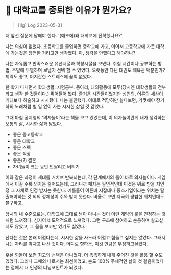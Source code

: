# 󰏢 대학교를 중퇴한 이유가 뭔가요?



> [!lg] Log 2023-05-31


더 앞선 질문에 답해야 한다. '(애초에)왜 대학교에 진학했나요?'

나는 의심이 없었다. 초등학교를 졸업하면 중학교에 가고, 이어서 고등학교에 가듯 대학에 가는것은 당연한
거라고만 생각했다. 아, 생각을 안했다고 해야하나?

나는 자유롭고 만족스러운 유년시절과 학창시절을 보냈다. 취침 시간이나 공부하는 방법, 주말에 무얼하며
보낼지 선택 할 수 있었다. 오랫동안 다닌 태권도 체육관 덕분인가? 체력도 좋고, 어지간한 스트레스에
꿈쩍 없었다.

한 학기 다니면서 학과생활, 시험공부, 동아리, 대외활동에 모두(당시엔 대학생활의 전부라고 생각 한
것들이다.) 뛰어들어 봤다. 즐거운 시간들이었지만 성인의, 어른의 세상이 기대보다 허술하고 시시했다.
나는 불안했다. 이대로 적당히만 살다보면, 기껏해야 장기하의 노래처럼 별 일 없이 사는 시시한 삶일 것
같았다.

그때 마침 공지영의 '의자놀이'라는 책을 보고 있었는데, 이 의자놀이란게 내가 생각하는 보통의 삶,
시시한 삶과 닮았다.

  - 좋은 중고등학교
  - 좋은 대학교
  - 좋은 스펙
  - 좋은 직장
  - 좋은(?) 결혼
  - 자녀들이 크는 동안 안짤리고 버티기

이와 같은 과정이 세대를 거치며 반복되는데, 각 단계에서의 룰이 바로 의자놀이다. 게임에서 이길 수록
의자는 줄어드는데, 그러니까 패자는 필연적인데 이것은 위로 받을 지언정 그 자체로 인정 받지는 못한다.
예를들어 이른바 지잡대나 중소기업이라는 위치는 탈출해야하는 것 외의 정체성이 주목 받지 못한다.
비율로 보면 지극히 평범한 위치인데도 불구하고.

당시의 내 수준으로는, 대학교에 그대로 남아 다니는 것이 이런 게임의 룰을 인정하는 것 처럼 느껴졌다.
심지어 비도덕적으로 느껴졌다. 그런 구조에 참여하고 순응하며 살고싶지도 않았고, 그 꼴을 보고만 있기도
싫었다.

산다는 것은 본래 어렵다는데, 시시한 삶을 사느라 어렵고 힘들고 싶지는 않았다. 그래서 나는 자리를
박차고 나선 것이다. 어디로 향하든, 이것 만큼은 부정하고싶었다.

훗날 되돌아 보면 최고의 선택은 아니었다. 더 똑똑하게 내게 주어진 것을 활용 할 수도 있었다. 그러나
그때의 나로서는 최선이었고, 순도 100% 주체적인 삶의 첫 걸음이었다는 점에서 내 인생의 터닝포인트가
되었다.
